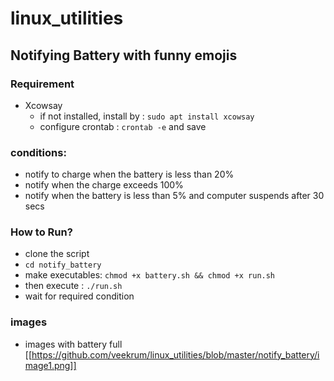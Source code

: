 # linux_utilities

## Notifying Battery with funny emojis
### Requirement
- Xcowsay
  - if not installed, install by : ```sudo apt install xcowsay```
  - configure crontab : ```crontab -e``` and save
### conditions:
- notify to charge when the battery is less than 20%
- notify when the charge exceeds 100%
- notify when the battery is less than 5% and computer suspends after 30 secs

### How to Run?
- clone the script
- ```cd notify_battery```
- make executables: ```chmod +x battery.sh && chmod +x run.sh```
- then execute : ```./run.sh```
- wait for required condition
### images
- images with battery full
[[https://github.com/veekrum/linux_utilities/blob/master/notify_battery/image1.png]]
